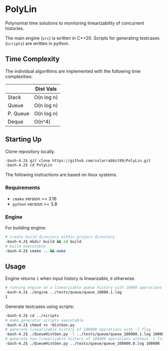 # PolyLin

Polynomial time solutions to monitoring linearizability of concurrent histories.

The main engine (`src`) is written in C++20. Scripts for generating testcases (`scripts`) are written in python.

## Time Complexity

The individual algorithms are implemented with the following time complexities:

|          | Dist Vals  |
| -------- | ---------- |
| Stack    | O(n log n) |
| Queue    | O(n log n) |
| P. Queue | O(n log n) |
| Deque    | O(n^4)     |

## Starting Up

Clone repository locally.

```bash
-bash-4.2$ git clone https://github.com/solarrabbit99/PolyLin.git
-bash-4.2$ cd PolyLin
```

The following instructions are based on linux systems.

### Requirements

- `cmake` version >= 3.16
- `python` version >= 3.8

### Engine

For building engine:

```bash
# create build directory within project directory
-bash-4.2$ mkdir build && cd build
# build executable
-bash-4.2$ cmake .. && make
```

## Usage

Engine returns `1` when input history is linearizable, `0` otherwise.

```bash
# running engine on a linearizable queue history with 10000 operations
-bash-4.2$ ./engine ../tests/queue/queue_10000.1.log
1
```

Generate testcases using scripts:

```bash
-bash-4.2$ cd ../scripts
# make generator scripts executable
-bash-4.2$ chmod +x *HistGen.py
# generate linearizable history of 100000 operations with -l flag
-bash-4.2$ ./QueueHistGen.py -l ../tests/queue/queue_100000.1.log 100000
# generate non-linearizable history of 100000 operations without -l flag
-bash-4.2$ ./QueueHistGen.py ../tests/queue/queue_100000.0.log 100000
```
